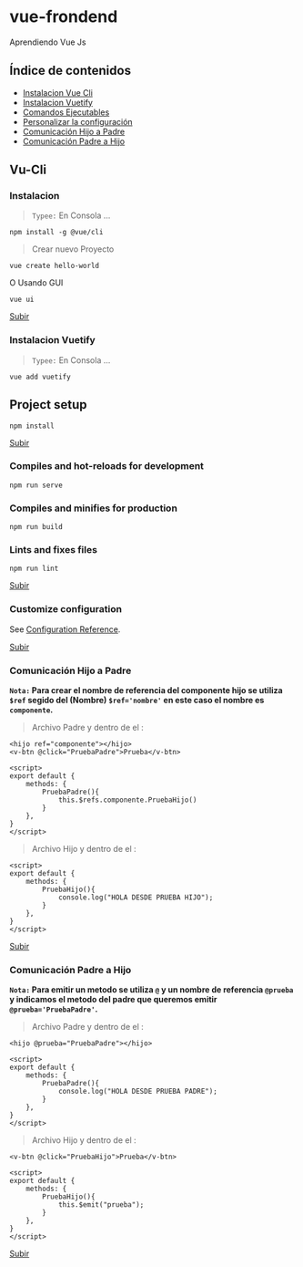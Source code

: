 # vue-frondend
Aprendiendo Vue Js
<a name="top"></a>

## Índice de contenidos

- [Instalacion Vue Cli](#item1)
- [Instalacion Vuetify](#item2)
- [Comandos Ejecutables](#item3) 
- [Personalizar la configuración](#item4)
- [Comunicación Hijo a Padre](#item5)
- [Comunicación Padre a Hijo](#item6)

## Vu-Cli
<a name="item1"></a>
### Instalacion
>`Typee:` En Consola ...
```console
npm install -g @vue/cli
```
>Crear nuevo Proyecto
```console
vue create hello-world
```
O Usando GUI
```console
vue ui
```
[Subir](#top)
<a name="item2"></a>
### Instalacion Vuetify
>`Typee:` En Consola ...
```console
vue add vuetify
```
## Project setup
```
npm install
```
[Subir](#top)
<a name="item3"></a>

### Compiles and hot-reloads for development
```
npm run serve
```

### Compiles and minifies for production
```
npm run build
```

### Lints and fixes files
```
npm run lint
```
[Subir](#top)
<a name="item4"></a>

### Customize configuration
See [Configuration Reference](https://cli.vuejs.org/config/).

[Subir](#top)
<a name="item5"></a>
### Comunicación Hijo a Padre

**`Nota:` 
Para crear el nombre de referencia del componente hijo se utiliza `$ref` segido del (Nombre) `$ref='nombre'` en este caso el nombre es `componente`.**

> Archivo Padre y dentro de el :

```vue
<hijo ref="componente"></hijo>
<v-btn @click="PruebaPadre">Prueba</v-btn>

<script>
export default {
    methods: {
        PruebaPadre(){
            this.$refs.componente.PruebaHijo()
        }
    },
}
</script>
```
> Archivo Hijo y dentro de el :

```vue
<script>
export default {  
    methods: {   
        PruebaHijo(){
            console.log("HOLA DESDE PRUEBA HIJO");
        }
    },
}
</script>
```
[Subir](#top)

<a name="item6"></a>
### Comunicación Padre a Hijo

**`Nota:` 
Para emitir un metodo se utiliza  `@` y un nombre de referencia `@prueba` y indicamos el metodo del padre que queremos emitir `@prueba='PruebaPadre'`.**

> Archivo Padre y dentro de el :

```vue
<hijo @prueba="PruebaPadre"></hijo>
 
<script>
export default {
    methods: {
        PruebaPadre(){
            console.log("HOLA DESDE PRUEBA PADRE");
        }
    },
}
</script>
```
> Archivo Hijo y dentro de el :

```vue
<v-btn @click="PruebaHijo">Prueba</v-btn>

<script>
export default {  
    methods: {   
        PruebaHijo(){
            this.$emit("prueba");
        }
    },
}
</script>
```
[Subir](#top)

